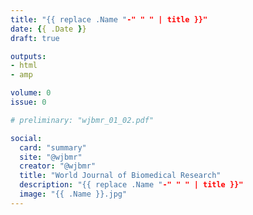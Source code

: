 ```yaml
---
title: "{{ replace .Name "-" " " | title }}"
date: {{ .Date }}
draft: true

outputs: 
- html
- amp

volume: 0
issue: 0

# preliminary: "wjbmr_01_02.pdf" 

social:
  card: "summary"
  site: "@wjbmr"
  creator: "@wjbmr"
  title: "World Journal of Biomedical Research"
  description: "{{ replace .Name "-" " " | title }}"
  image: "{{ .Name }}.jpg"
---
```


